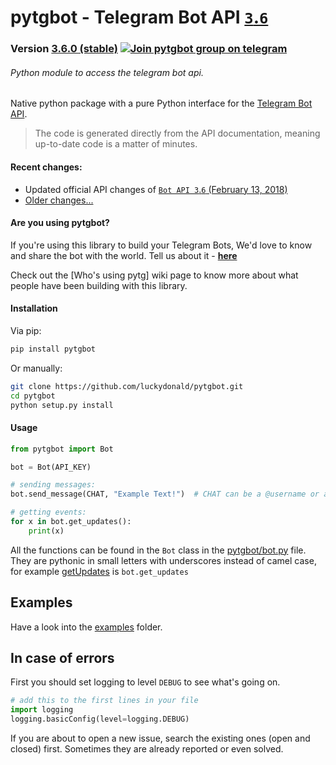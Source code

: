 # pytgbot - Telegram Bot API [`3`.`6`](https://core.telegram.org/bots/api)
### Version [3.6.0 (stable)](https://github.com/luckydonald/pytgbot/blob/master/CHANGELOG.md#changelog) [![Join pytgbot group on telegram](https://img.shields.io/badge/Telegram%20Group-Join-blue.svg)](https://telegram.me/pytg_group)
###### Python module to access the telegram bot api.

Native python package with a pure Python interface for the [Telegram Bot API](https://core.telegram.org/bots).
> The code is generated directly from the API documentation, meaning up-to-date code is a matter of minutes.

#### Recent changes:
 - Updated official API changes of [`Bot API 3`.`6` (February 13, 2018)](https://core.telegram.org/bots/api-changelog#february-13-2018)
 - [Older changes...](CHANGELOG.md)

#### Are you using pytgbot? ####

If you're using this library to build your Telegram Bots, We'd love to know and share the bot with the world.
Tell us about it - **[here](https://github.com/luckydonald/pytgbot/wiki/Who's-using-pytgbot%3F)**

Check out the [Who's using pytg] wiki page to know more about what people have been building with this library.

#### Installation  ####
Via pip:
```sh
pip install pytgbot
```
Or manually:
```sh
git clone https://github.com/luckydonald/pytgbot.git
cd pytgbot
python setup.py install
```

#### Usage ####

```python
from pytgbot import Bot

bot = Bot(API_KEY)

# sending messages:
bot.send_message(CHAT, "Example Text!")  # CHAT can be a @username or a id

# getting events:
for x in bot.get_updates():
	print(x)

```

All the functions can be found in the `Bot` class in the [pytgbot/bot.py](https://github.com/luckydonald/pytgbot/blob/master/pytgbot/bot.py) file.
They are pythonic in small letters with underscores instead of camel case, for example [getUpdates](https://core.telegram.org/bots/api#getupdates) is `bot.get_updates`

## Examples ##
Have a look into the [examples](https://github.com/luckydonald/pytgbot/tree/master/examples) folder.

## In case of errors ##
First you should set logging to level `DEBUG` to see what's going on.
```python
# add this to the first lines in your file
import logging
logging.basicConfig(level=logging.DEBUG)
```
If you are about to open a new issue, search the existing ones (open and closed) first.
Sometimes they are already reported or even solved.
